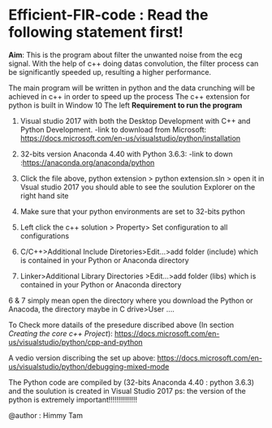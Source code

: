 # Efficient-FIR-code : Read the following statement first!

**Aim**:
   This is the program about filter the unwanted noise from the ecg signal. With the help of c++ doing datas convolution, the filter process can be significantly speeded up, resulting a higher performance.
   
The main program will be written in python and the data crunching will be achieved in c++ in order to speed up the process
The c++ extension for python is built in Window 10
The left 
**Requirement to run the program**

1. Visual studio 2017 with both the Desktop Development with C++ and Python Development. 
  -link to download from Microsoft: https://docs.microsoft.com/en-us/visualstudio/python/installation

2. 32-bits version Anaconda 4.40 with Python 3.6.3: 
  -link to down :https://anaconda.org/anaconda/python

3. Click the file above, python extension > python extension.sln > open it in Vsual studio 2017
you should able to see the soulution Explorer on the right hand site 

4. Make sure that your python environments are set to 32-bits python

5. Left click the c++ solution > Property> Set configuration to all configurations

6. C/C++>Additional Include Diretories>Edit...>add folder (include) which is contained in your Python or Anaconda directory

7. Linker>Additional Library Directories >Edit...>add folder (libs) which is contained in your Python or Anaconda directory 

6 & 7 simply mean open the directory where you download the Python or Anacoda, 
the directory maybe in C drive>User ....


To Check more datails of the presedure discribed above  (In section *Creating the core c++ Project*):
https://docs.microsoft.com/en-us/visualstudio/python/cpp-and-python

A vedio version discribing the set up above:
https://docs.microsoft.com/en-us/visualstudio/python/debugging-mixed-mode

The Python code are compiled by (32-bits Anaconda 4.40 : python 3.6.3) and the soulution is created in Visual Studio 2017
ps: the version of the python is extremely important!!!!!!!!!!!!!!

@author : Himmy Tam
